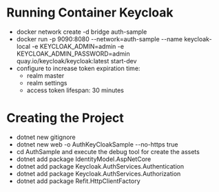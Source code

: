 # Running Container Keycloak

* docker network create -d bridge auth-sample
* docker run -p 9090:8080 --network=auth-sample --name keycloak-local -e KEYCLOAK_ADMIN=admin -e KEYCLOAK_ADMIN_PASSWORD=admin quay.io/keycloak/keycloak:latest start-dev
* configure to increase token expiration time:
  * realm master
  * realm settings
  * access token lifespan: 30 minutes

# Creating the Project

* dotnet new gitignore
* dotnet new web -o AuthKeyCloakSample --no-https true
* cd AuthSample and execute the debug tool for create the assets
* dotnet add package IdentityModel.AspNetCore
* dotnet add package Keycloak.AuthServices.Authentication
* dotnet add package Keycloak.AuthServices.Authorization
* dotnet add package Refit.HttpClientFactory